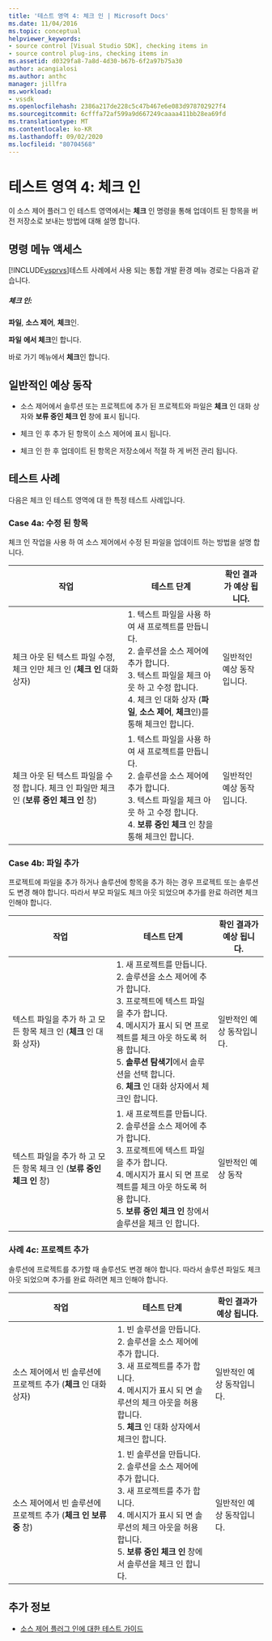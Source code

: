 ```yaml
---
title: '테스트 영역 4: 체크 인 | Microsoft Docs'
ms.date: 11/04/2016
ms.topic: conceptual
helpviewer_keywords:
- source control [Visual Studio SDK], checking items in
- source control plug-ins, checking items in
ms.assetid: d0329fa8-7a8d-4d30-b67b-6f2a97b75a30
author: acangialosi
ms.author: anthc
manager: jillfra
ms.workload:
- vssdk
ms.openlocfilehash: 2386a217de228c5c47b467e6e083d978702927f4
ms.sourcegitcommit: 6cfffa72af599a9d667249caaaa411bb28ea69fd
ms.translationtype: MT
ms.contentlocale: ko-KR
ms.lasthandoff: 09/02/2020
ms.locfileid: "80704568"
---
```

# <a name="test-area-4-check-in"></a>테스트 영역 4: 체크 인
이 소스 제어 플러그 인 테스트 영역에서는 **체크** 인 명령을 통해 업데이트 된 항목을 버전 저장소로 보내는 방법에 대해 설명 합니다.

## <a name="command-menu-access"></a>명령 메뉴 액세스
 [!INCLUDE[vsprvs](../../code-quality/includes/vsprvs_md.md)]테스트 사례에서 사용 되는 통합 개발 환경 메뉴 경로는 다음과 같습니다.

##### <a name="check-in"></a>체크 인:
 **파일**, **소스 제어**, **체크**인.

 **파일** **에서 체크**인 합니다.

 바로 가기 메뉴에서 **체크**인 합니다.

## <a name="common-expected-behavior"></a>일반적인 예상 동작

- 소스 제어에서 솔루션 또는 프로젝트에 추가 된 프로젝트와 파일은 **체크** 인 대화 상자와 **보류 중인 체크 인** 창에 표시 됩니다.

- 체크 인 후 추가 된 항목이 소스 제어에 표시 됩니다.

- 체크 인 한 후 업데이트 된 항목은 저장소에서 적절 하 게 버전 관리 됩니다.

## <a name="test-cases"></a>테스트 사례
 다음은 체크 인 테스트 영역에 대 한 특정 테스트 사례입니다.

### <a name="case-4a-modified-items"></a>Case 4a: 수정 된 항목
 체크 인 작업을 사용 하 여 소스 제어에서 수정 된 파일을 업데이트 하는 방법을 설명 합니다.

|작업|테스트 단계|확인 결과가 예상 됩니다.|
|------------|----------------|--------------------------------|
|체크 아웃 된 텍스트 파일 수정, 체크 인만 체크 인 (**체크 인** 대화 상자)|1. 텍스트 파일을 사용 하 여 새 프로젝트를 만듭니다.<br />2. 솔루션을 소스 제어에 추가 합니다.<br />3. 텍스트 파일을 체크 아웃 하 고 수정 합니다.<br />4. 체크 인 대화 상자 (**파일**, **소스 제어**, **체크**인)를 통해 체크인 합니다.|일반적인 예상 동작입니다.|
|체크 아웃 된 텍스트 파일을 수정 합니다. 체크 인 파일만 체크 인 (**보류 중인 체크 인** 창)|1. 텍스트 파일을 사용 하 여 새 프로젝트를 만듭니다.<br />2. 솔루션을 소스 제어에 추가 합니다.<br />3. 텍스트 파일을 체크 아웃 하 고 수정 합니다.<br />4. **보류 중인 체크** 인 창을 통해 체크인 합니다.|일반적인 예상 동작입니다.|

### <a name="case-4b-adding-files"></a>Case 4b: 파일 추가
 프로젝트에 파일을 추가 하거나 솔루션에 항목을 추가 하는 경우 프로젝트 또는 솔루션도 변경 해야 합니다. 따라서 부모 파일도 체크 아웃 되었으며 추가를 완료 하려면 체크 인해야 합니다.

|작업|테스트 단계|확인 결과가 예상 됩니다.|
|------------|----------------|--------------------------------|
|텍스트 파일을 추가 하 고 모든 항목 체크 인 (**체크** 인 대화 상자)|1. 새 프로젝트를 만듭니다.<br />2. 솔루션을 소스 제어에 추가 합니다.<br />3. 프로젝트에 텍스트 파일을 추가 합니다.<br />4. 메시지가 표시 되 면 프로젝트를 체크 아웃 하도록 허용 합니다.<br />5. **솔루션 탐색기**에서 솔루션을 선택 합니다.<br />6. **체크** 인 대화 상자에서 체크인 합니다.|일반적인 예상 동작입니다.|
|텍스트 파일을 추가 하 고 모든 항목 체크 인 (**보류 중인 체크 인** 창)|1. 새 프로젝트를 만듭니다.<br />2. 솔루션을 소스 제어에 추가 합니다.<br />3. 프로젝트에 텍스트 파일을 추가 합니다.<br />4. 메시지가 표시 되 면 프로젝트를 체크 아웃 하도록 허용 합니다.<br />5. **보류 중인 체크 인** 창에서 솔루션을 체크 인 합니다.|일반적인 예상 동작|

### <a name="case-4c-adding-projects"></a>사례 4c: 프로젝트 추가
 솔루션에 프로젝트를 추가할 때 솔루션도 변경 해야 합니다. 따라서 솔루션 파일도 체크 아웃 되었으며 추가를 완료 하려면 체크 인해야 합니다.

|작업|테스트 단계|확인 결과가 예상 됩니다.|
|------------|----------------|--------------------------------|
|소스 제어에서 빈 솔루션에 프로젝트 추가 (**체크** 인 대화 상자)|1. 빈 솔루션을 만듭니다.<br />2. 솔루션을 소스 제어에 추가 합니다.<br />3. 새 프로젝트를 추가 합니다.<br />4. 메시지가 표시 되 면 솔루션의 체크 아웃을 허용 합니다.<br />5. **체크** 인 대화 상자에서 체크인 합니다.|일반적인 예상 동작입니다.|
|소스 제어에서 빈 솔루션에 프로젝트 추가 (**체크 인 보류 중** 창)|1. 빈 솔루션을 만듭니다.<br />2. 솔루션을 소스 제어에 추가 합니다.<br />3. 새 프로젝트를 추가 합니다.<br />4. 메시지가 표시 되 면 솔루션의 체크 아웃을 허용 합니다.<br />5. **보류 중인 체크 인** 창에서 솔루션을 체크 인 합니다.|일반적인 예상 동작입니다.|

## <a name="see-also"></a>추가 정보
- [소스 제어 플러그 인에 대한 테스트 가이드](../../extensibility/internals/test-guide-for-source-control-plug-ins.md)
